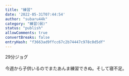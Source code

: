 ```yaml
---
title: "練習"
date: '2022-05-31T07:44:54'
author: "subaru44k"
category: "練習(弱)"
status: "publish"
allowComments: true
convertBreaks: false
entryHash: "f3663ad9ffcc67c2b74447c978c0d5df"
---
```

29分ジョグ<br>
<br>
今週から子供いるのでまたあんま練習できぬ。そして寝不足。
